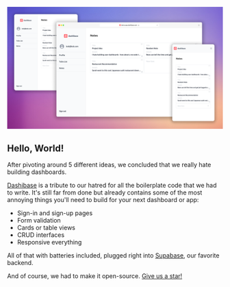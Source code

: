 ![Dashibase](../assets/dashibase-responsive.png)

## Hello, World!

After pivoting around 5 different ideas, we concluded that we really hate building dashboards.

[Dashibase](https://dashibase.com) is a tribute to our hatred for all the boilerplate code that we had to write. It's still far from done but already contains some of the most annoying things you'll need to build for your next dashboard or app:

- Sign-in and sign-up pages
- Form validation
- Cards or table views
- CRUD interfaces
- Responsive everything

All of that with batteries included, plugged right into [Supabase](https://supabase.com), our favorite backend.

And of course, we had to make it open-source. [Give us a star!](https://github.com/dashibase/dashibase)
